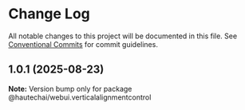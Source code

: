 # Change Log

All notable changes to this project will be documented in this file.
See [Conventional Commits](https://conventionalcommits.org) for commit guidelines.

## 1.0.1 (2025-08-23)

**Note:** Version bump only for package @hautechai/webui.verticalalignmentcontrol
